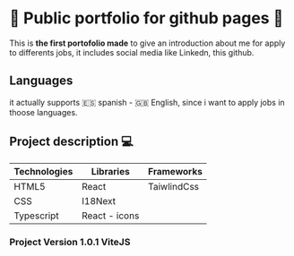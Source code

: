 # :moyai: Public portfolio for github pages :moyai:
This is **the first portofolio made** to give an introduction about me for apply to differents jobs, it includes social media like Linkedn, this github.

## Languages
it actually supports :es: spanish - :gb: English, since i want to apply jobs in thoose languages.

## Project description :computer: 

| Technologies |  Libraries | Frameworks |
| ----------- |  ----------- |  ----------- |
| HTML5 |  React | TaiwlindCss |
| CSS | I18Next  |  |
| Typescript | React - icons   |  |

### Project Version 1.0.1 ViteJS
